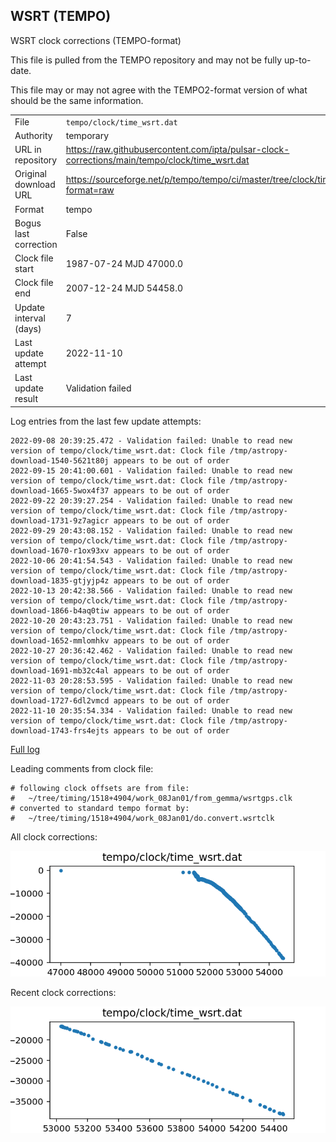 
## WSRT (TEMPO)

WSRT clock corrections (TEMPO-format)

This file is pulled from the TEMPO repository and may not be fully up-to-date.

This file may or may not agree with the TEMPO2-format version of what
should be the same information.

|     |     |
|:--- |:--- |
| File | `tempo/clock/time_wsrt.dat` |
| Authority | temporary |
| URL in repository | <https://raw.githubusercontent.com/ipta/pulsar-clock-corrections/main/tempo/clock/time_wsrt.dat> |
| Original download URL | <https://sourceforge.net/p/tempo/tempo/ci/master/tree/clock/time_wsrt.dat?format=raw> |
| Format | tempo |
| Bogus last correction | False |
| Clock file start | 1987-07-24 MJD 47000.0 |
| Clock file end | 2007-12-24 MJD 54458.0 |
| Update interval (days) | 7 |
| Last update attempt | 2022-11-10 |
| Last update result | Validation failed |

Log entries from the last few update attempts:
```
2022-09-08 20:39:25.472 - Validation failed: Unable to read new version of tempo/clock/time_wsrt.dat: Clock file /tmp/astropy-download-1540-5621t80j appears to be out of order
2022-09-15 20:41:00.601 - Validation failed: Unable to read new version of tempo/clock/time_wsrt.dat: Clock file /tmp/astropy-download-1665-5wox4f37 appears to be out of order
2022-09-22 20:39:27.254 - Validation failed: Unable to read new version of tempo/clock/time_wsrt.dat: Clock file /tmp/astropy-download-1731-9z7agicr appears to be out of order
2022-09-29 20:43:08.152 - Validation failed: Unable to read new version of tempo/clock/time_wsrt.dat: Clock file /tmp/astropy-download-1670-r1ox93xv appears to be out of order
2022-10-06 20:41:54.543 - Validation failed: Unable to read new version of tempo/clock/time_wsrt.dat: Clock file /tmp/astropy-download-1835-gtjyjp4z appears to be out of order
2022-10-13 20:42:38.566 - Validation failed: Unable to read new version of tempo/clock/time_wsrt.dat: Clock file /tmp/astropy-download-1866-b4aq0tiw appears to be out of order
2022-10-20 20:43:23.751 - Validation failed: Unable to read new version of tempo/clock/time_wsrt.dat: Clock file /tmp/astropy-download-1652-mmlomhkv appears to be out of order
2022-10-27 20:36:42.462 - Validation failed: Unable to read new version of tempo/clock/time_wsrt.dat: Clock file /tmp/astropy-download-1691-mb32c4al appears to be out of order
2022-11-03 20:28:53.595 - Validation failed: Unable to read new version of tempo/clock/time_wsrt.dat: Clock file /tmp/astropy-download-1727-6dl2vmcd appears to be out of order
2022-11-10 20:35:54.334 - Validation failed: Unable to read new version of tempo/clock/time_wsrt.dat: Clock file /tmp/astropy-download-1743-frs4ejts appears to be out of order
```
[Full log](https://raw.githubusercontent.com/ipta/pulsar-clock-corrections/main/log/tempo/clock/time_wsrt.dat.log)

Leading comments from clock file:

    # following clock offsets are from file:
    #   ~/tree/timing/1518+4904/work_08Jan01/from_gemma/wsrtgps.clk
    # converted to standard tempo format by:
    #   ~/tree/timing/1518+4904/work_08Jan01/do.convert.wsrtclk



All clock corrections:

![plot of all clock corrections](time_wsrt.dat.png "All corrections")

Recent clock corrections:

![plot of recent clock corrections](time_wsrt.dat.short.png "Recent corrections")

